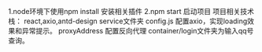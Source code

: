 1.node环境下使用npm install 安装相关插件
2.npm start 启动项目
项目相关技术栈：
react,axio,antd-design
service文件夹
        config.js 配置axio，实现loading效果和异常提示。
        proxyAddress 配置反向代理
container/login文件夹为输入qq号查询。